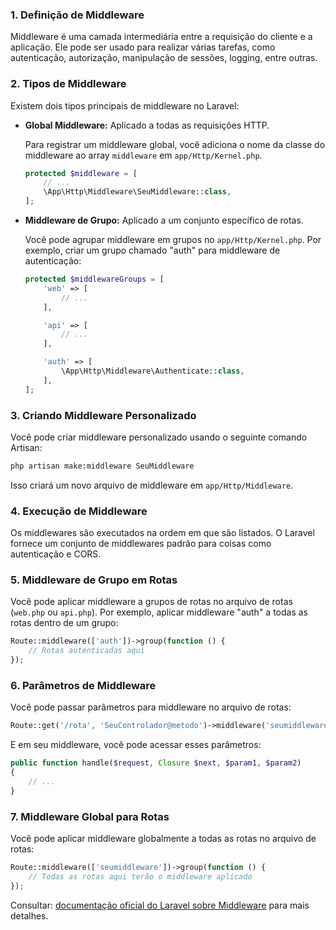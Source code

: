 ### 1. Definição de Middleware

Middleware é uma camada intermediária entre a requisição do cliente e a aplicação. Ele pode ser usado para realizar várias tarefas, como autenticação, autorização, manipulação de sessões, logging, entre outras.

### 2. Tipos de Middleware

Existem dois tipos principais de middleware no Laravel:

- **Global Middleware:** Aplicado a todas as requisições HTTP.
  
  Para registrar um middleware global, você adiciona o nome da classe do middleware ao array `middleware` em `app/Http/Kernel.php`.

  ```php
  protected $middleware = [
      // ...
      \App\Http\Middleware\SeuMiddleware::class,
  ];
  ```

- **Middleware de Grupo:** Aplicado a um conjunto específico de rotas.

  Você pode agrupar middleware em grupos no `app/Http/Kernel.php`. Por exemplo, criar um grupo chamado "auth" para middleware de autenticação:

  ```php
  protected $middlewareGroups = [
      'web' => [
          // ...
      ],

      'api' => [
          // ...
      ],

      'auth' => [
          \App\Http\Middleware\Authenticate::class,
      ],
  ];
  ```

### 3. Criando Middleware Personalizado

Você pode criar middleware personalizado usando o seguinte comando Artisan:

```bash
php artisan make:middleware SeuMiddleware
```

Isso criará um novo arquivo de middleware em `app/Http/Middleware`.

### 4. Execução de Middleware

Os middlewares são executados na ordem em que são listados. O Laravel fornece um conjunto de middlewares padrão para coisas como autenticação e CORS.

### 5. Middleware de Grupo em Rotas

Você pode aplicar middleware a grupos de rotas no arquivo de rotas (`web.php` ou `api.php`). Por exemplo, aplicar middleware "auth" a todas as rotas dentro de um grupo:

```php
Route::middleware(['auth'])->group(function () {
    // Rotas autenticadas aqui
});
```

### 6. Parâmetros de Middleware

Você pode passar parâmetros para middleware no arquivo de rotas:

```php
Route::get('/rota', 'SeuControlador@metodo')->middleware('seumiddleware:param1,param2');
```

E em seu middleware, você pode acessar esses parâmetros:

```php
public function handle($request, Closure $next, $param1, $param2)
{
    // ...
}
```

### 7. Middleware Global para Rotas

Você pode aplicar middleware globalmente a todas as rotas no arquivo de rotas:

```php
Route::middleware(['seumiddleware'])->group(function () {
    // Todas as rotas aqui terão o middleware aplicado
});
```

Consultar: [documentação oficial do Laravel sobre Middleware](https://laravel.com/docs/5.x/middleware) para mais detalhes.
